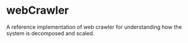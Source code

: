 # webCrawler
A reference implementation of web crawler for understanding how the system is decomposed and scaled.
